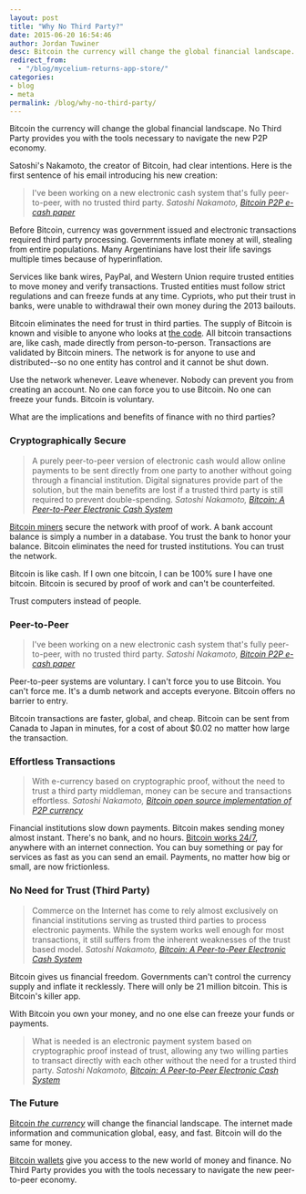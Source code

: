 ```yaml
---
layout: post
title: "Why No Third Party?"
date: 2015-06-20 16:54:46
author: Jordan Tuwiner
desc: Bitcoin the currency will change the global financial landscape. No Third Party provides you with the tools necessary to navigate the new P2P economy.
redirect_from:
  - "/blog/mycelium-returns-app-store/"
categories:
- blog
- meta
permalink: /blog/why-no-third-party/
---
```

Bitcoin the currency will change the global financial landscape. No Third Party provides you with the tools necessary to navigate the new P2P economy.
<!--more-->

Satoshi's Nakamoto, the creator of Bitcoin, had clear intentions. Here is the first sentence of his email introducing his new creation:
<blockquote>I've been working on a new electronic cash system that's fully
peer-to-peer, with no trusted third party.
<cite>Satoshi Nakamoto, <a href="http://satoshi.nakamotoinstitute.org/emails/cryptography/1/#selection-19.0-14.6">Bitcoin P2P e-cash paper</a></cite></blockquote>
Before Bitcoin, currency was government issued and electronic transactions required third party processing. Governments inflate money at will, stealing from entire populations. Many Argentinians have lost their life savings multiple times because of hyperinflation.

Services like bank wires, PayPal, and Western Union require trusted entities to move money and verify transactions. Trusted entities must follow strict regulations and can freeze funds at any time. Cypriots, who put their trust in banks, were unable to withdrawal their own money during the 2013 bailouts.

Bitcoin eliminates the need for trust in third parties. The supply of Bitcoin is known and visible to anyone who looks at <a href="https://github.com/bitcoin/bitcoin">the code</a>. All bitcoin transactions are, like cash, made directly from person-to-person. Transactions are validated by Bitcoin miners. The network is for anyone to use and distributed--so no one entity has control and it cannot be shut down.

Use the network whenever. Leave whenever. Nobody can prevent you from creating an account. No one can force you to use Bitcoin. No one can freeze your funds. Bitcoin is voluntary.

What are the implications and benefits of finance with no third parties?
<h3>Cryptographically Secure</h3>
<blockquote>A purely peer-to-peer version of electronic cash would allow online payments to be sent directly from one party to another without going through a financial institution. Digital signatures provide part of the solution, but the main benefits are lost if a trusted third party is still required to prevent double-spending.
<cite>Satoshi Nakamoto, <a href="http://nakamotoinstitute.org/bitcoin/#selection-37.4-37.325">Bitcoin: A Peer-to-Peer Electronic Cash System</a></cite></blockquote>
<a href="https://coincenter.org/2014/12/bitcoin-mining/">Bitcoin miners</a> secure the network with proof of work. A bank account balance is simply a number in a database. You trust the bank to honor your balance. Bitcoin eliminates the need for trusted institutions. You can trust the network.

Bitcoin is like cash. If I own one bitcoin, I can be 100% sure I have one bitcoin. Bitcoin is secured by proof of work and can't be counterfeited.

Trust computers instead of people.
<h3>Peer-to-Peer</h3>
<blockquote>I've been working on a new electronic cash system that's fully
peer-to-peer, with no trusted third party.
<cite>Satoshi Nakamoto, <a href="http://satoshi.nakamotoinstitute.org/emails/cryptography/1/#selection-19.0-14.6">Bitcoin P2P e-cash paper</a></cite></blockquote>
Peer-to-peer systems are voluntary. I can't force you to use Bitcoin. You can't force me. It's a dumb network and accepts everyone. Bitcoin offers no barrier to entry.

Bitcoin transactions are faster, global, and cheap. Bitcoin can be sent from Canada to Japan in minutes, for a cost of about $0.02 no matter how large the transaction.
<h3>Effortless Transactions</h3>
<blockquote>With e-currency based on cryptographic proof, without the need to trust a third party middleman, money can be secure and transactions effortless.
<cite>Satoshi Nakamoto, <a href="http://satoshi.nakamotoinstitute.org/posts/p2pfoundation/1/#selection-41.43-2.19">Bitcoin open source implementation of P2P currency</a></cite></blockquote>
Financial institutions slow down payments. Bitcoin makes sending money almost instant. There's no bank, and no hours. <a href="http://www.bitcoinuptime.com/">Bitcoin works 24/7</a>, anywhere with an internet connection. You can buy something or pay for services as fast as you can send an email. Payments, no matter how big or small, are now frictionless.
<h3>No Need for Trust (Third Party)</h3>
<blockquote>Commerce on the Internet has come to rely almost exclusively on financial institutions serving as trusted third parties to process electronic payments. While the system works well enough for most transactions, it still suffers from the inherent weaknesses of the trust based model.
<cite>Satoshi Nakamoto, <a href="http://nakamotoinstitute.org/bitcoin/#selection-45.4-45.286">Bitcoin: A Peer-to-Peer Electronic Cash System</a></cite></blockquote>
Bitcoin gives us financial freedom. Governments can't control the currency supply and inflate it recklessly. There will only be 21 million bitcoin. This is Bitcoin's killer app.

With Bitcoin you own your money, and no one else can freeze your funds or payments.
<blockquote>What is needed is an electronic payment system based on cryptographic proof instead of trust, allowing any two willing parties to transact directly with each other without the need for a trusted third party.
<cite>Satoshi Nakamoto, <a href="http://nakamotoinstitute.org/bitcoin/#selection-49.4-49.211">Bitcoin: A Peer-to-Peer Electronic Cash System</a></cite></blockquote>
<h3>The Future</h3>
<a href="http://bitstein.org/blog/bitcoin-the-currency/">Bitcoin<em> the currency</em></a> will change the financial landscape. The internet made information and communication global, easy, and fast. Bitcoin will do the same for money.

<a href="/wallets/">Bitcoin wallets</a> give you access to the new world of money and finance. No Third Party provides you with the tools necessary to navigate the new peer-to-peer economy.

[hampden]: https://github.com/jekyll/jekyll
